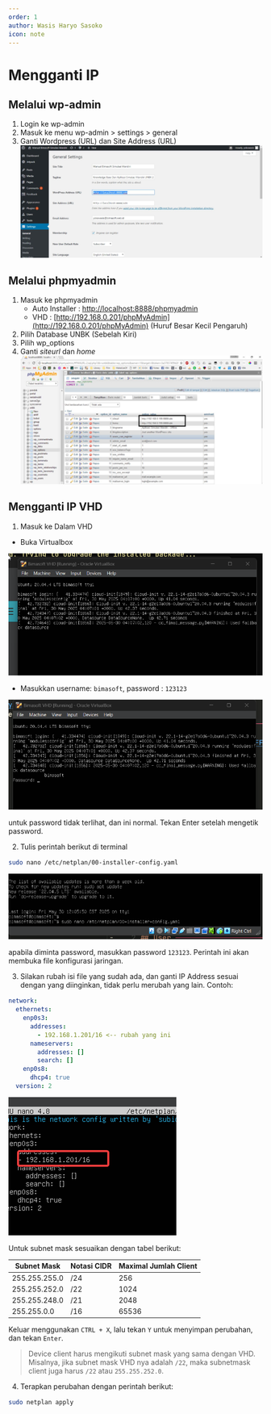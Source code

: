 ```yaml
---
order: 1
author: Wasis Haryo Sasoko
icon: note
---
```


# Mengganti IP

## Melalui wp-admin

1. Login ke wp-admin
2. Masuk ke menu wp-admin > settings > general
3. Ganti Wordpress (URL) dan Site Address (URL)
   ![bimasoft_wp-admin](../../images/Screenshot_1.jpg)

## Melalui phpmyadmin

1. Masuk ke phpmyadmin
   - Auto Installer : [http://localhost:8888/phpmyadmin](http://localhost:8888/phpmyadmin)
   - VHD : [http://192.168.0.201/phpMyAdmin](http://192.168.0.201/phpMyAdmin) (Huruf Besar Kecil Pengaruh)
2. Pilih Database UNBK (Sebelah Kiri)
3. Pilih wp_options
4. Ganti _siteurl_ dan _home_
   ![](../../images/Screenshot_2.jpg)

## Mengganti IP VHD

1. Masuk ke Dalam VHD

- Buka Virtualbox

![](../../assets/2025-05-30-12-07-45.png)

- Masukkan username: `bimasoft`, password : `123123`

![](../../assets/2025-05-30-12-08-16.png)

untuk password tidak terlihat, dan ini normal. Tekan Enter setelah mengetik password.

2. Tulis perintah berikut di terminal

```bash
sudo nano /etc/netplan/00-installer-config.yaml
```

![](../../assets/2025-05-30-12-09-27.png)

apabila diminta password, masukkan password `123123`. Perintah ini akan membuka file konfigurasi jaringan.

3. Silakan rubah isi file yang sudah ada, dan ganti IP Address sesuai dengan yang diinginkan, tidak perlu merubah yang lain. Contoh:

```yaml
network:
  ethernets:
    enp0s3:
      addresses:
        - 192.168.1.201/16 <-- rubah yang ini
      nameservers:
        addresses: []
        search: []
    enp0s8:
      dhcp4: true
  version: 2
```

![](../../assets/2025-05-30-12-12-54.png)

Untuk subnet mask sesuaikan dengan tabel berikut:

| Subnet Mask   | Notasi CIDR | Maximal Jumlah Client |
| ------------- | ----------- | --------------------- |
| 255.255.255.0 | /24         | 256                   |
| 255.255.252.0 | /22         | 1024                  |
| 255.255.248.0 | /21         | 2048                  |
| 255.255.0.0   | /16         | 65536                 |

Keluar menggunakan `CTRL + X`, lalu tekan `Y` untuk menyimpan perubahan, dan tekan `Enter`.

> Device client harus mengikuti subnet mask yang sama dengan VHD. Misalnya, jika subnet mask VHD nya adalah `/22`, maka subnetmask client juga harus `/22` atau `255.255.252.0`.

4. Terapkan perubahan dengan perintah berikut:

```bash
sudo netplan apply
```
